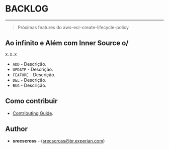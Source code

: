 # BACKLOG 
----
> Próximas features do aws-ecr-create-lifecycle-policy

## Ao infinito e Além com Inner Source o/

`X.X.X` 
* `ADD` - Descrição.
* `UPDATE` - Descrição.
* `FEATURE` - Descrição.
* `DEL` - Descrição.
* `BUG` - Descrição.

## Como contribuir 
* [Contributing Guide](CONTRIBUTING.md).

## Author

* **srecscross** - (srecscross@br.experian.com)
